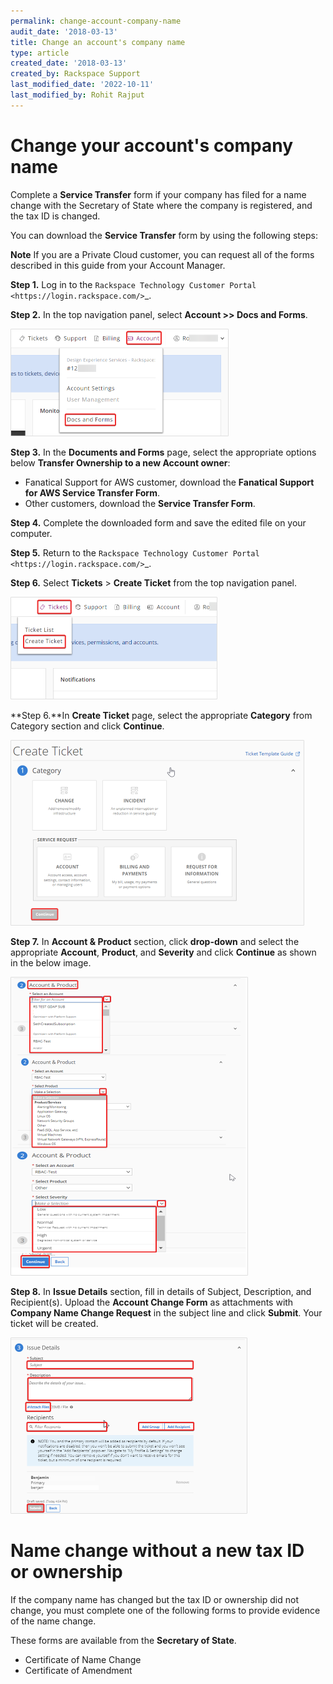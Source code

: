 ```yaml
---
permalink: change-account-company-name
audit_date: '2018-03-13'
title: Change an account's company name
type: article
created_date: '2018-03-13'
created_by: Rackspace Support
last_modified_date: '2022-10-11'
last_modified_by: Rohit Rajput 
---
```


Change your account's company name
====================================

Complete a **Service Transfer** form if your company has filed for a name change with the Secretary of State where the company is registered, and the tax ID is changed.

You can download the **Service Transfer** form by using the following steps:

**Note** If you are a Private Cloud customer, you can request all of the forms described in this guide from your Account Manager.

**Step 1.** Log in to the `Rackspace Technology Customer Portal <https://login.rackspace.com/>`_.

**Step 2.** In the top navigation panel, select **Account >> Docs and Forms**.

<img width="349" alt="docs and forms" src="docs&forms.png">

**Step 3.** In the **Documents and Forms** page, select the appropriate options below **Transfer Ownership to a new Account owner**:

   - Fanatical Support for AWS customer,
     download the **Fanatical Support for AWS Service Transfer Form**.
   - Other customers, download the **Service Transfer Form**.

**Step 4.** Complete the downloaded form and save the edited file on your computer.

**Step 5.** Return to the `Rackspace Technology Customer Portal <https://login.rackspace.com/>`_.

**Step 6.** Select **Tickets** > **Create Ticket** from the top navigation panel.

<img width="331" alt="Create Ticket" src="createticket.png">

**Step 6.**In **Create Ticket** page, select the appropriate **Category** from Category section and click **Continue**.

<img width="470" alt="Category" src="category.png">

**Step 7.** In **Account & Product** section, click **drop-down** and select the appropriate **Account**, **Product**, and **Severity** and click **Continue** as shown in the below image.

<img width="380" alt="Account Product Severity" src="accountproduct&severity.png">

**Step 8.** In **Issue Details** section, fill in details of Subject, Description, and Recipient(s). Upload the **Account Change Form** as attachments with
**Company Name Change Request** in the subject line and click **Submit**. Your ticket will be created.

<img width="379" alt="Issue Details" src="issuedetails.png">



Name change without a new tax ID or ownership
=====================================================

If the company name has changed but the tax ID or ownership did not change, you must complete one of the following forms to provide evidence of the name change. 

These forms are available from the **Secretary of State**.

- Certificate of Name Change
- Certificate of Amendment

